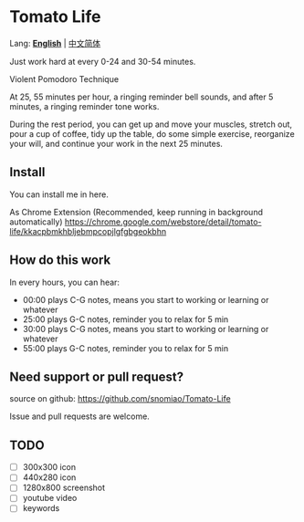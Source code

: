 # Tomato Life

Lang: __[English](README.md)__ | [中文简体](README_zh-CN.MD)

Just work hard at every 0-24 and 30-54 minutes.

Violent Pomodoro Technique

At 25, 55 minutes per hour, a ringing reminder bell sounds, and after 5 minutes, a ringing reminder tone works.

During the rest period, you can get up and move your muscles, stretch out, pour a cup of coffee, tidy up the table, do some simple exercise, reorganize your will, and continue your work in the next 25 minutes.

## Install

You can install me in here.

As Chrome Extension (Recommended, keep running in background automatically)
https://chrome.google.com/webstore/detail/tomato-life/kkacpbmkhbljebmpcopjlgfgbgeokbhn

## How do this work

In every hours, you can hear:
- 00:00 plays C-G notes, means you start to working or learning or whatever
- 25:00 plays G-C notes, reminder you to relax for 5 min
- 30:00 plays C-G notes, means you start to working or learning or whatever
- 55:00 plays G-C notes, reminder you to relax for 5 min

## Need support or pull request?

source on github:
https://github.com/snomiao/Tomato-Life

Issue and pull requests are welcome.

## TODO

- [ ] 300x300 icon
- [ ] 440x280 icon
- [ ] 1280x800 screenshot
- [ ] youtube video
- [ ] keywords